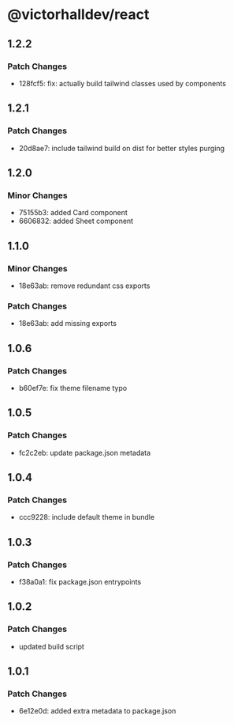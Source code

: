 # @victorhalldev/react

## 1.2.2

### Patch Changes

- 128fcf5: fix: actually build tailwind classes used by components

## 1.2.1

### Patch Changes

- 20d8ae7: include tailwind build on dist for better styles purging

## 1.2.0

### Minor Changes

- 75155b3: added Card component
- 6606832: added Sheet component

## 1.1.0

### Minor Changes

- 18e63ab: remove redundant css exports

### Patch Changes

- 18e63ab: add missing exports

## 1.0.6

### Patch Changes

- b60ef7e: fix theme filename typo

## 1.0.5

### Patch Changes

- fc2c2eb: update package.json metadata

## 1.0.4

### Patch Changes

- ccc9228: include default theme in bundle

## 1.0.3

### Patch Changes

- f38a0a1: fix package.json entrypoints

## 1.0.2

### Patch Changes

- updated build script

## 1.0.1

### Patch Changes

- 6e12e0d: added extra metadata to package.json
